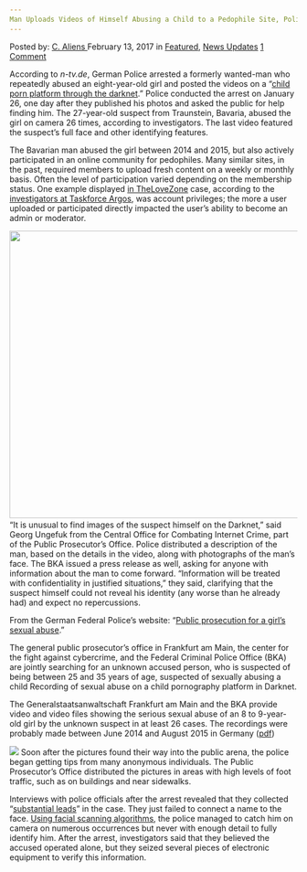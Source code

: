 ```yaml
---
Man Uploads Videos of Himself Abusing a Child to a Pedophile Site, Police Arrest Him the Next Day
---
```

<article class="post-listing post-18100 post type-post status-publish format-standard has-post-thumbnail hentry 
    <div class="post-inner">
        <span>Posted by: <a href="https://www.deepdotweb.com/author/caliens/" title="">C. Aliens </a></span>
    <span>February 13, 2017</span>
    <span>in <a href="https://www.deepdotweb.com/category/deepdot-news/" rel="category tag">Featured</a>, <a href="https://www.deepdotweb.com/category/news-updates/" rel="category tag">News Updates</a></span>
    <span><a href="https://www.deepdotweb.com/2017/02/13/man-uploads-videos-of-himself-abusing-a-child-to-a-pedophile-sit/#comments">1 Comment</a></span>
    </p>
    <div class="clear"></div>
    <div class="entry">
    <p>According to <em>n-tv.de</em>, German Police arrested a formerly wanted-man who repeatedly abused an eight-year-old girl and posted the videos on a “<a href="http://www.n-tv.de/panorama/Polizei-fasst-mutmasslichen-Kinderschaender-article19661477.html">child porn platform through the darknet</a>.” Police conducted the arrest on January 26, one day after they published his photos and asked the public for help finding him. The 27-year-old suspect from Traunstein, Bavaria, abused the girl on camera 26 times, according to investigators. The last video featured the suspect’s full face and other identifying features.</p>
    <p>The Bavarian man abused the girl between 2014 and 2015, but also actively participated in an online community for pedophiles. Many similar sites, in the past, required members to upload fresh content on a weekly or monthly basis. Often the level of participation varied depending on the membership status. One example displayed <a href="https://www.deepdotweb.com/2016/07/20/police-infiltrated-darknet-forum-hunt-pedophiles/">in TheLoveZone</a> case, according to the <a href="https://www.deepdotweb.com/2016/08/22/australias-taskforce-argos-hacked-computers-located-us/">investigators at Taskforce Argos</a>, was account privileges; the more a user uploaded or participated directly impacted the user’s ability to become an admin or moderator.</p>
    <p><img class="wp-image-18108 aligncenter" src="/imgs/2017/02/word-image-25.jpeg" width="755" height="503" srcset="/imgs/2017/02/word-image-25.jpeg 1000w, /imgs/2017/02/word-image-25-300x200.jpeg 300w" sizes="(max-width: 755px) 100vw, 755px" /> &#8220;It is unusual to find images of the suspect himself on the Darknet,&#8221; said Georg Ungefuk from the Central Office for Combating Internet Crime, part of the Public Prosecutor’s Office. Police distributed a description of the man, based on the details in the video, along with photographs of the man’s face. The BKA issued a press release as well, asking for anyone with information about the man to come forward. “Information will be treated with confidentiality in justified situations,” they said, clarifying that the suspect himself could not reveal his identity (any worse than he already had) and expect no repercussions.</p>
    <p>From the German Federal Police’s website: “<a href="https://www.bka.de/DE/Presse/Listenseite_Pressemitteilungen/2017/Presse2017/170126_OeffentlichkeitsfahndungMissbrauch.html">Public prosecution for a girl&#8217;s sexual abuse</a>.”</p>
    <p>The general public prosecutor&#8217;s office in Frankfurt am Main, the center for the fight against cybercrime, and the Federal Criminal Police Office (BKA) are jointly searching for an unknown accused person, who is suspected of being between 25 and 35 years of age, suspected of sexually abusing a child Recording of sexual abuse on a child pornography platform in Darknet.</p>
    <p>The Generalstaatsanwaltschaft Frankfurt am Main and the BKA provide video and video files showing the serious sexual abuse of an 8 to 9-year-old girl by the unknown suspect in at least 26 cases. The recordings were probably made between June 2014 and August 2015 in Germany (<a href="https://www.bka.de/SharedDocs/Pressemitteilungen/DE/Presse_2017/pm170126_OeffentlichkeitsfahndungMissbrauch.pdf;jsessionid=189FA3C036754DAC465C179F9B366314.live2301?__blob=publicationFile&amp;v=2">pdf</a>)</p>
    <p><img class="wp-image-18109 aligncenter" src="/imgs/2017/02/word-image-26.jpeg" srcset="/imgs/2017/02/word-image-26.jpeg 571w, /imgs/2017/02/word-image-26-300x183.jpeg 300w" sizes="(max-width: 571px) 100vw, 571px" /> Soon after the pictures found their way into the public arena, the police began getting tips from many anonymous individuals. The Public Prosecutor’s Office distributed the pictures in areas with high levels of foot traffic, such as on buildings and near sidewalks.</p>
    <p>Interviews with police officials after the arrest revealed that they collected “<a href="http://www.n-tv.de/mediathek/videos/panorama/Mutmasslicher-Kinderschaender-in-Traunstein-festgenommen-article19671532.html">substantial leads</a>” in the case. They just failed to connect a name to the face. <a href="https://www.deepdotweb.com/2016/08/31/german-minister-pushing-facial-scanning-mass-transit-terminals/">Using facial scanning algorithms</a>, the police managed to catch him on camera on numerous occurrences but never with enough detail to fully identify him. After the arrest, investigators said that they believed the accused operated alone, but they seized several pieces of electronic equipment to verify this information.</p>
    </div>
    <span style="display:none" class="updated">2017-02-13</span>
    <div style="display:none" class="vcard author" itemprop="author" itemscope itemtype="http://schema.org/Person"><strong class="fn" itemprop="name"><a href="https://www.deepdotweb.com/author/caliens/" title="Posts by C. Aliens" rel="author">C. Aliens</a></strong></div>
    </div>
</article>

